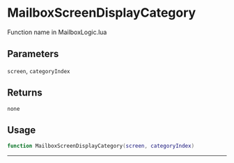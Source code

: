 # MailboxScreenDisplayCategory
Function name in MailboxLogic.lua
## Parameters
`screen`, `categoryIndex`
## Returns
`none`
## Usage
```lua
function MailboxScreenDisplayCategory(screen, categoryIndex)
```
---
